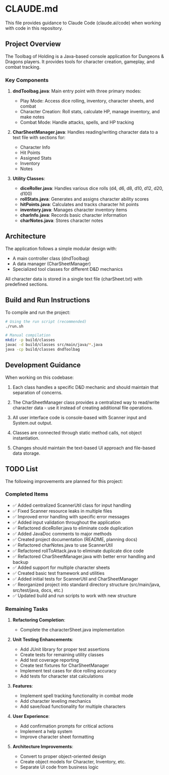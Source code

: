 # CLAUDE.md

This file provides guidance to Claude Code (claude.ai/code) when working with code in this repository.

## Project Overview

The Toolbag of Holding is a Java-based console application for Dungeons & Dragons players. It provides tools for character creation, gameplay, and combat tracking.

### Key Components

1. **dndToolbag.java**: Main entry point with three primary modes:
   - Play Mode: Access dice rolling, inventory, character sheets, and combat
   - Character Creation: Roll stats, calculate HP, manage inventory, and make notes
   - Combat Mode: Handle attacks, spells, and HP tracking

2. **CharSheetManager.java**: Handles reading/writing character data to a text file with sections for:
   - Character Info
   - Hit Points
   - Assigned Stats
   - Inventory
   - Notes

3. **Utility Classes**:
   - **diceRoller.java**: Handles various dice rolls (d4, d6, d8, d10, d12, d20, d100)
   - **rollStats.java**: Generates and assigns character ability scores
   - **hitPoints.java**: Calculates and tracks character hit points
   - **inventory.java**: Manages character inventory items
   - **charInfo.java**: Records basic character information
   - **charNotes.java**: Stores character notes

## Architecture

The application follows a simple modular design with:
- A main controller class (dndToolbag)
- A data manager (CharSheetManager)
- Specialized tool classes for different D&D mechanics

All character data is stored in a single text file (charSheet.txt) with predefined sections.

## Build and Run Instructions

To compile and run the project:

```bash
# Using the run script (recommended)
./run.sh

# Manual compilation
mkdir -p build/classes
javac -d build/classes src/main/java/*.java
java -cp build/classes dndToolbag
```

## Development Guidance

When working on this codebase:

1. Each class handles a specific D&D mechanic and should maintain that separation of concerns.

2. The CharSheetManager class provides a centralized way to read/write character data - use it instead of creating additional file operations.

3. All user interface code is console-based with Scanner input and System.out output.

4. Classes are connected through static method calls, not object instantiation.

5. Changes should maintain the text-based UI approach and file-based data storage.

## TODO List

The following improvements are planned for this project:

### Completed Items
- ✅ Added centralized ScannerUtil class for input handling
- ✅ Fixed Scanner resource leaks in multiple files
- ✅ Improved error handling with specific error messages
- ✅ Added input validation throughout the application
- ✅ Refactored diceRoller.java to eliminate code duplication
- ✅ Added JavaDoc comments to major methods
- ✅ Created project documentation (README, planning docs)
- ✅ Refactored charNotes.java to use ScannerUtil
- ✅ Refactored rollToAttack.java to eliminate duplicate dice code
- ✅ Refactored CharSheetManager.java with better error handling and backup
- ✅ Added support for multiple character sheets
- ✅ Created basic test framework and utilities
- ✅ Added initial tests for ScannerUtil and CharSheetManager
- ✅ Reorganized project into standard directory structure (src/main/java, src/test/java, docs, etc.)
- ✅ Updated build and run scripts to work with new structure

### Remaining Tasks

1. **Refactoring Completion**:
   - Complete the characterSheet.java implementation

2. **Unit Testing Enhancements**:
   - Add JUnit library for proper test assertions
   - Create tests for remaining utility classes
   - Add test coverage reporting
   - Create test fixtures for CharSheetManager
   - Implement test cases for dice rolling accuracy
   - Add tests for character stat calculations

3. **Features**:
   - Implement spell tracking functionality in combat mode
   - Add character leveling mechanics
   - Add save/load functionality for multiple characters

4. **User Experience**:
   - Add confirmation prompts for critical actions
   - Implement a help system
   - Improve character sheet formatting

5. **Architecture Improvements**:
   - Convert to proper object-oriented design
   - Create object models for Character, Inventory, etc.
   - Separate UI code from business logic